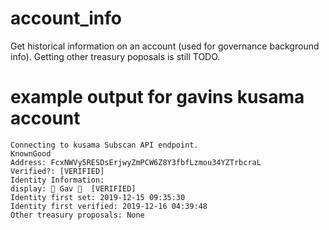 # account_info
Get historical information on an account (used for governance background info). Getting other treasury poposals is still TODO.

# example output for gavins kusama account
```
Connecting to kusama Subscan API endpoint.
KnownGood
Address: FcxNWVy5RESDsErjwyZmPCW6Z8Y3fbfLzmou34YZTrbcraL
Verified?: [VERIFIED]
Identity Information: 
display: 🍺 Gav 🥃  [VERIFIED]
Identity first set: 2019-12-15 09:35:30
Identity first verified: 2019-12-16 04:39:48
Other treasury proposals: None
```


